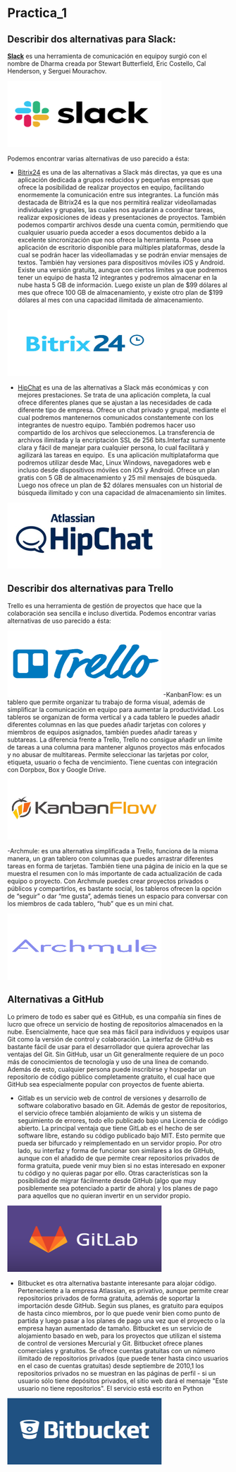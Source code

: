# Practica_1

## Describir dos alternativas para Slack:

[**Slack**](https://slack.com/intl/es-es/lp/three?utm_medium=ppc&utm_source=google&utm_campaign=d_ppc_google_es_es_brand-hv&utm_term=slack&ds_rl=1249094&gclid=Cj0KCQiA7OnxBRCNARIsAIW53B8trJmGcsh0xr6I-4EvOS4FYR7g3_izikxPYuorKyh5bK-0CIzafIEaAqm2EALw_wcB&gclsrc=aw.ds) es una herramienta de comunicación en equipo​y surgió con el nombre de Dharma​ creada por Stewart Butterfield​, Eric Costello, Cal Henderson, y Serguei Mourachov.


<img src="slack.png" width="350" height="150" />

Podemos encontrar varias alternativas de uso parecido a ésta:

- [Bitrix24](https://www.bitrix24.es/) es una de las alternativas a Slack más directas, ya que es una aplicación dedicada a grupos reducidos y pequeñas empresas que ofrece la posibilidad de realizar proyectos en equipo, facilitando enormemente la comunicación entre sus integrantes. La función más destacada de Bitrix24 es la que nos permitirá realizar videollamadas individuales y grupales, las cuales nos ayudarán a coordinar tareas, realizar exposiciones de ideas y presentaciones de proyectos. También podemos compartir archivos desde una cuenta común, permitiendo que cualquier usuario pueda acceder a esos documentos debido a la excelente sincronización que nos ofrece la herramienta. Posee una aplicación de escritorio disponible para múltiples plataformas, desde la cual se podrán hacer las videollamadas y se podrán enviar mensajes de textos. También hay versiones para dispositivos móviles iOS y Android. Existe una versión gratuita, aunque con ciertos límites ya que podremos tener un equipo de hasta 12 integrantes y podremos almacenar en la nube hasta 5 GB de información. Luego existe un plan de $99 dólares al mes que ofrece 100 GB de almacenamiento, y existe otro plan de $199 dólares al mes con una capacidad ilimitada de almacenamiento. 


<img src="Bitrix24.jpg" width="350" height="150" />

- [HipChat](https://www.atlassian.com/es/software/hipchat/downloads) es una de las alternativas a Slack más económicas y con mejores prestaciones. Se trata de una aplicación completa, la cual ofrece diferentes planes que se ajustan a las necesidades de cada diferente tipo de empresa. Ofrece un chat privado y grupal, mediante el cual podremos mantenernos comunicados constantemente con los integrantes de nuestro equipo. También podremos hacer uso compartido de los archivos que seleccionemos. La transferencia de archivos ilimitada y la encriptación SSL de 256 bits.Interfaz sumamente clara y fácil de manejar para cualquier persona, lo cual facilitará y agilizará las tareas en equipo.  Es una aplicación multiplataforma que podremos utilizar desde Mac, Linux Windows, navegadores web e incluso desde dispositivos móviles con iOS y Android. Ofrece un plan gratis con 5 GB de almacenamiento y 25 mil mensajes de búsqueda. Luego nos ofrece un plan de $2 dólares mensuales con un historial de búsqueda ilimitado y con una capacidad de almacenamiento sin límites. 


<img src="Hipchat.jpg" width="350" height="150" />


## Describir dos alternativas para Trello

Trello es una herramienta de gestión de proyectos que hace que la colaboración sea sencilla e incluso divertida.
Podemos encontrar varias alternativas de uso parecido a ésta:


<img src="trello.png" width="350" height="150" />
-KanbanFlow: es un tablero que permite organizar tu trabajo de forma visual, además de simplificar la comunicación en equipo para aumentar la productividad.
Los tableros se organizan de forma vertical y a cada tablero le puedes añadir diferentes columnas en las que puedes añadir tarjetas con colores y miembros de equipos asignados, también puedes añadir tareas y subtareas.
La diferencia frente a Trello, Trello no consigue añadir un límite de tareas a una columna para mantener algunos proyectos más enfocados y no abusar de multitareas. Permite seleccionar las tarjetas por color, etiqueta, usuario o fecha de vencimiento. Tiene cuentas con integración con Dorpbox, Box y Google Drive.


<img src="kanbanflow.jpg" width="350" height="150" />

-Archmule: es una alternativa simplificada a Trello, funciona de la misma manera, un gran tablero con columnas que puedes arrastrar diferentes tareas en forma de tarjetas. También tiene una página de inicio en la que se muestra el resumen con lo más importante de cada actualización de cada equipo o proyecto.
Con Archmule puedes crear proyectos privados o públicos y compartirlos, es bastante social, los tableros ofrecen la opción de “seguir” o dar “me gusta”, además tienes un espacio para conversar con los miembros de cada tablero, “hub” que es un mini chat.


<img src="archmule.png" width="350" height="150" />


## Alternativas a GitHub

Lo primero de todo es saber qué es GitHub, es una compañía sin fines de lucro que ofrece un servicio de hosting de repositorios almacenados en la nube. Esencialmente, hace que sea más fácil para individuos y equipos usar Git como la versión de control y colaboración.
La interfaz de GitHub es bastante fácil de usar para el desarrollador que quiera aprovechar las ventajas del Git. Sin GitHub, usar un Git generalmente requiere de un poco más de conocimientos de tecnología y uso de una línea de comando.
Además de esto, cualquier persona puede inscribirse y hospedar un repositorio de código público completamente gratuito, el cual hace que GitHub sea especialmente popular con proyectos de fuente abierta.

- Gitlab es un servicio web de control de versiones y desarrollo de software colaborativo basado en Git. Además de gestor de repositorios, el servicio ofrece también alojamiento de wikis y un sistema de seguimiento de errores, todo ello publicado bajo una Licencia de código abierto.
La principal ventaja que tiene GitLab es el hecho de ser software libre, estando su código publicado bajo MIT. Esto permite que pueda ser bifurcado y reimplementado en un servidor propio. Por otro lado, su interfaz y forma de funcionar son similares a los de GitHub, aunque con el añadido de que permite crear repositorios privados de forma gratuita, puede venir muy bien si no estas interesado en exponer tu código y no quieras pagar por ello.
Otras características son la posibilidad de migrar fácilmente desde GitHub (algo que muy posiblemente sea potenciado a partir de ahora) y los planes de pago para aquellos que no quieran invertir en un servidor propio.


<img src="gitlab.png" width="350" height="150" />


- Bitbucket es otra alternativa bastante interesante para alojar código. Perteneciente a la empresa Atlassian, es privativo, aunque permite crear repositorios privados de forma gratuita, además de soportar la importación desde GitHub.
Según sus planes, es gratuito para equipos de hasta cinco miembros, por lo que puede venir bien como punto de partida y luego pasar a los planes de pago una vez que el proyecto o la empresa hayan aumentado de tamaño.
Bitbucket es un servicio de alojamiento basado en web, para los proyectos que utilizan el sistema de control de versiones Mercurial y Git. Bitbucket ofrece planes comerciales y gratuitos. Se ofrece cuentas gratuitas con un número ilimitado de repositorios privados (que puede tener hasta cinco usuarios en el caso de cuentas gratuitas) desde septiembre de 2010,1 los repositorios privados no se muestran en las páginas de perfil - si un usuario sólo tiene depósitos privados, el sitio web dará el mensaje "Este usuario no tiene repositorios". El servicio está escrito en Python


<img src="bitbucket.png" width="350" height="150" />
